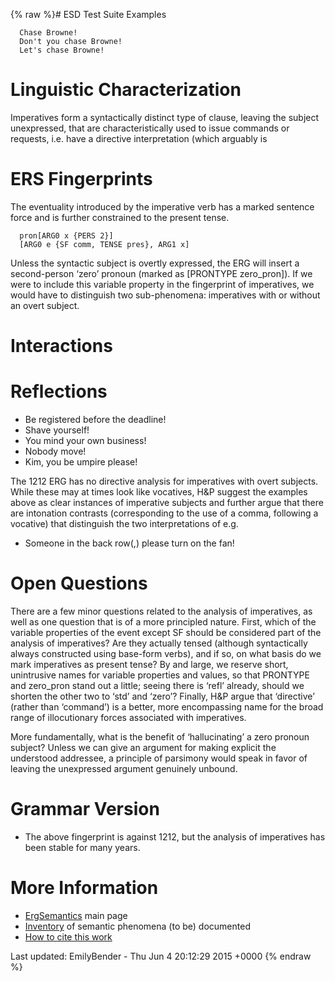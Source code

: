 {% raw %}# ESD Test Suite Examples

      Chase Browne!
      Don't you chase Browne!
      Let's chase Browne!

# Linguistic Characterization

Imperatives form a syntactically distinct type of clause, leaving the
subject unexpressed, that are characteristically used to issue commands
or requests, i.e. have a directive interpretation (which arguably is

# ERS Fingerprints

The eventuality introduced by the imperative verb has a marked sentence
force and is further constrained to the present tense.

      pron[ARG0 x {PERS 2}]
      [ARG0 e {SF comm, TENSE pres}, ARG1 x]

Unless the syntactic subject is overtly expressed, the ERG will insert a
second-person ‘zero’ pronoun (marked as \[PRONTYPE zero\_pron\]). If we
were to include this variable property in the fingerprint of
imperatives, we would have to distinguish two sub-phenomena: imperatives
with or without an overt subject.

# Interactions

# Reflections

- Be registered before the deadline!
- Shave yourself!
- You mind your own business!
- Nobody move!
- Kim, you be umpire please!

The 1212 ERG has no directive analysis for imperatives with overt
subjects. While these may at times look like vocatives, H&P suggest the
examples above as clear instances of imperative subjects and further
argue that there are intonation contrasts (corresponding to the use of a
comma, following a vocative) that distinguish the two interpretations of
e.g.

- Someone in the back row(,) please turn on the fan!

# Open Questions

There are a few minor questions related to the analysis of imperatives,
as well as one question that is of a more principled nature. First,
which of the variable properties of the event except SF should be
considered part of the analysis of imperatives? Are they actually tensed
(although syntactically always constructed using base-form verbs), and
if so, on what basis do we mark imperatives as present tense? By and
large, we reserve short, unintrusive names for variable properties and
values, so that PRONTYPE and zero\_pron stand out a little; seeing there
is ‘refl’ already, should we shorten the other two to ‘std’ and ‘zero’?
Finally, H&P argue that ‘directive’ (rather than ‘command’) is a better,
more encompassing name for the broad range of illocutionary forces
associated with imperatives.

More fundamentally, what is the benefit of ‘hallucinating’ a zero
pronoun subject? Unless we can give an argument for making explicit the
understood addressee, a principle of parsimony would speak in favor of
leaving the unexpressed argument genuinely unbound.

# Grammar Version

- The above fingerprint is against 1212, but the analysis of
imperatives has been stable for many years.

# More Information

- [ErgSemantics](../ErgSemantics) main page
- [Inventory](../ErgSemantics_Inventory) of semantic phenomena (to be)
documented
- [How to cite this work](../ErgSemantics_HowToCite)

Last updated: EmilyBender - Thu Jun 4 20:12:29 2015 +0000
{% endraw %}